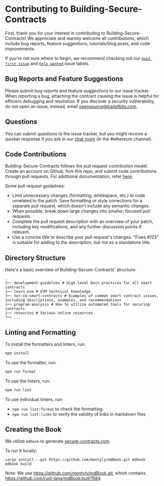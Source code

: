 # Contributing to Building-Secure-Contracts

First, thank you for your interest in contributing to Building-Secure-Contracts! We appreciate and warmly welcome all contributions, which include bug reports, feature suggestions, tutorials/blog posts, and code improvements.

If you're not sure where to begin, we recommend checking out our [`good first issue`](https://github.com/crytic/building-secure-contracts/issues?q=is%3Aissue+is%3Aopen+label%3A%22good+first+issue%22) and [`help wanted`](https://github.com/crytic/building-secure-contracts/issues?q=is%3Aissue+is%3Aopen+label%3A%22help+wanted%22) issue labels.

## Bug Reports and Feature Suggestions

Please submit bug reports and feature suggestions to our issue tracker. When reporting a bug, attaching the contract causing the issue is helpful for efficient debugging and resolution. If you discover a security vulnerability, do not open an issue; instead, email opensource@trailofbits.com.

## Questions

You can submit questions to the issue tracker, but you might receive a quicker response if you ask in our [chat room](https://empireslacking.herokuapp.com/) (in the #ethereum channel).

## Code Contributions

Building-Secure-Contracts follows the pull request contribution model. Create an account on Github, fork this repo, and submit code contributions through pull requests. For additional documentation, refer [here](https://guides.github.com/activities/forking/).

Some pull request guidelines:

- Limit unnecessary changes (formatting, whitespace, etc.) to code unrelated to the patch. Save formatting or style corrections for a separate pull request, which doesn't include any semantic changes.
- When possible, break down large changes into smaller, focused pull requests.
- Complete the pull request description with an overview of your patch, including key modifications, and any further discussion points if relevant.
- Use a concise title to describe your pull request's changes. "Fixes #123" is suitable for adding to the description, but not as a standalone title.

## Directory Structure

Here's a basic overview of Building-Secure-Contracts' structure:

```text
.
├── development-guidelnes # High-level best practices for all smart contracts
├── learn_evm # EVM technical knowledge
├── not-so-smart-contracts # Examples of common smart contract issues, including descriptions, examples, and recommendations
├── program-analysis # How to utilize automated tools for securing contracts
├── resources # Various online resources
└── ...
```

## Linting and Formatting

To install the formatters and linters, run:

```bash
npm install
```

To use the formatter, run:

```bash
npm run format
```

To use the linters, run:

```bash
npm run lint
```

To use individual linters, run:

- `npm run lint:format` to check the formatting
- `npm run lint:links` to verify the validity of links in markdown files

## Creating the Book

We utilize `mdbook` to generate [secure-contracts.com](https://secure-contracts.com/).

To run it locally:

```
cargo install --git https://github.com/montyly/mdBook.git mdbook
mdbook build
```

Note: We use https://github.com/montyly/mdBook.git, which contains https://github.com/rust-lang/mdBook/pull/1584.
